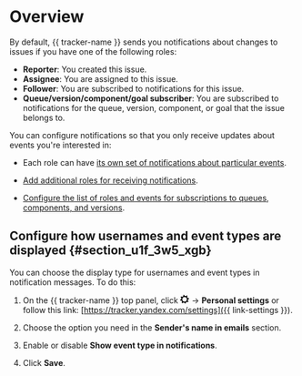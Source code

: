 # Overview

By default, {{ tracker-name }} sends you notifications about changes to issues if you have one of the following roles:

- **Reporter**: You created this issue.
- **Assignee**: You are assigned to this issue.
- **Follower**: You are subscribed to notifications for this issue.
- **Queue/version/component/goal subscriber**: You are subscribed to notifications for the queue, version, component, or goal that the issue belongs to.

You can configure notifications so that you only receive updates about events you're interested in:

- Each role can have [its own set of notifications about particular events](user-notifications.md#section_iqn_y55_xgb).

- [Add additional roles for receiving notifications](user-notifications.md#sec_add_role).

- [Configure the list of roles and events for subscriptions to queues, components, and versions](user-subscriptions.md).


## Configure how usernames and event types are displayed {#section_u1f_3w5_xgb}

You can choose the display type for usernames and event types in notification messages. To do this:

1. On the {{ tracker-name }} top panel, click ![](../../_assets/tracker/tracker-settings.png) → **Personal settings** or follow this link: [https://tracker.yandex.com/settings]({{ link-settings }}).

1. Choose the option you need in the **Sender's name in emails** section.

1. Enable or disable **Show event type in notifications**.

1. Click **Save**.

